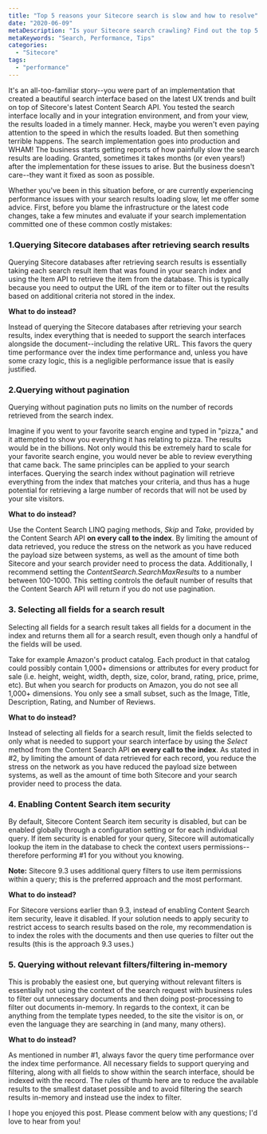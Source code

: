 ```yaml
---
title: "Top 5 reasons your Sitecore search is slow and how to resolve"
date: "2020-06-09"
metaDescription: "Is your Sitecore search crawling? Find out the top 5 reasons your Sitecore search is slow and how to resolve these issues"
metaKeywords: "Search, Performance, Tips"
categories: 
  - "Sitecore"
tags: 
  - "performance"
---
```


It's an all-too-familiar story--you were part of an implementation that created a beautiful search interface based on the latest UX trends and built on top of Sitecore's latest Content Search API. You tested the search interface locally and in your integration environment, and from your view, the results loaded in a timely manner. Heck, maybe you weren't even paying attention to the speed in which the results loaded. But then something terrible happens. The search implementation goes into production and WHAM! The business starts getting reports of how painfully slow the search results are loading. Granted, sometimes it takes months (or even years!) after the implementation for these issues to arise. But the business doesn't care--they want it fixed as soon as possible.

Whether you've been in this situation before, or are currently experiencing performance issues with your search results loading slow, let me offer some advice. First, before you blame the infrastructure or the latest code changes, take a few minutes and evaluate if your search implementation committed one of these common costly mistakes:

### 1.Querying Sitecore databases after retrieving search results

Querying Sitecore databases after retrieving search results is essentially taking each search result item that was found in your search index and using the Item API to retrieve the item from the database. This is typically because you need to output the URL of the item or to filter out the results based on additional criteria not stored in the index.

**What to do instead?**

Instead of querying the Sitecore databases after retrieving your search results, index everything that is needed to support the search interfaces alongside the document--including the relative URL. This favors the query time performance over the index time performance and, unless you have some crazy logic, this is a negligible performance issue that is easily justified.

### 2.Querying without pagination

Querying without pagination puts no limits on the number of records retrieved from the search index. 

Imagine if you went to your favorite search engine and typed in "pizza," and it attempted to show you everything it has relating to pizza. The results would be in the billions. Not only would this be extremely hard to scale for your favorite search engine, you would never be able to review everything that came back. The same principles can be applied to your search interfaces. Querying the search index without pagination will retrieve everything from the index that matches your criteria, and thus has a huge potential for retrieving a large number of records that will not be used by your site visitors.

**What to do instead?**

Use the Content Search LINQ paging methods, _Skip_ and _Take,_ provided by the Content Search API **on every call to the index**. By limiting the amount of data retrieved, you reduce the stress on the network as you have reduced the payload size between systems, as well as the amount of time both Sitecore and your search provider need to process the data. Additionally, I recommend setting the _ContentSearch.SearchMaxResults_ to a number between 100-1000. This setting controls the default number of results that the Content Search API will return if you do not use pagination.

### 3\. Selecting all fields for a search result

Selecting all fields for a search result takes all fields for a document in the index and returns them all for a search result, even though only a handful of the fields will be used.

Take for example Amazon's product catalog. Each product in that catalog could possibly contain 1,000+ dimensions or attributes for every product for sale (i.e. height, weight, width, depth, size, color, brand, rating, price, prime, etc). But when you search for products on Amazon, you do not see all 1,000+ dimensions. You only see a small subset, such as the Image, Title, Description, Rating, and Number of Reviews. 

**What to do instead?**

Instead of selecting all fields for a search result, limit the fields selected to only what is needed to support your search interface by using the _Select_ method from the Content Search API **on every call to the index**. As stated in #2, by limiting the amount of data retrieved for each record, you reduce the stress on the network as you have reduced the payload size between systems, as well as the amount of time both Sitecore and your search provider need to process the data.

### 4\. Enabling Content Search item security

By default, Sitecore Content Search item security is disabled, but can be enabled globally through a configuration setting or for each individual query. If item security is enabled for your query, Sitecore will automatically lookup the item in the database to check the context users permissions--therefore performing #1 for you without you knowing. 

**Note:** Sitecore 9.3 uses additional query filters to use item permissions within a query; this is the preferred approach and the most performant.

**What to do instead?**

For Sitecore versions earlier than 9.3, instead of enabling Content Search item security, leave it disabled. If your solution needs to apply security to restrict access to search results based on the role, my recommendation is to index the roles with the documents and then use queries to filter out the results (this is the approach 9.3 uses.)

### 5\. Querying without relevant filters/filtering in-memory

This is probably the easiest one, but querying without relevant filters is essentially not using the context of the search request with business rules to filter out unnecessary documents and then doing post-processing to filter out documents in-memory. In regards to the context, it can be anything from the template types needed, to the site the visitor is on, or even the language they are searching in (and many, many others).

**What to do instead?**

As mentioned in number #1, always favor the query time performance over the index time performance. All necessary fields to support querying and filtering, along with all fields to show within the search interface, should be indexed with the record. The rules of thumb here are to reduce the available results to the smallest dataset possible and to avoid filtering the search results in-memory and instead use the index to filter.

I hope you enjoyed this post. Please comment below with any questions; I'd love to hear from you!
